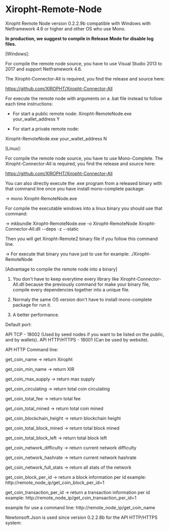 # Xiropht-Remote-Node
Xiropht Remote Node version 0.2.2.9b compatible with Windows with Netframework 4.6 or higher and other OS who use Mono.


**In production, we suggest to compile in Release Mode for disable log files.**

[Windows]:

For compile the remote node source, you have to use Visual Studio 2013 to 2017 and support Netframework 4.6.

The Xiropht-Connector-All is required, you find the release and source here:

https://github.com/XIROPHT/Xiropht-Connector-All

For execute the remote node with arguments on a .bat file instead to follow each time instructions: 

- For start a public remote node:
Xiropht-RemoteNode.exe your_wallet_address Y 

- For start a private remote node:

Xiropht-RemoteNode.exe your_wallet_address N

[Linux]:

For compile the remote node source, you have to use Mono-Complete.
The Xiropht-Connector-All is required, you find the release and source here: 

https://github.com/XIROPHT/Xiropht-Connector-All

You can also directly execute the .exe program from a released binary with that command line once you have install mono-complete package: 

-> mono Xiropht-RemoteNode.exe

For compile the executable windows into a linux binary you should use that command: 

-> mkbundle Xiropht-RemoteNode.exe -o Xiropht-RemoteNode Xiropht-Connector-All.dll --deps -z --static

Then you will get Xiropht-Remote2 binary file if you follow this command line.

-> For execute that binary you have just to use for example: ./Xiropht-RemoteNode


[Advantage to compile the remote node into a binary]

1. You don't have to keep everytime every library like Xiropht-Connector-All.dll because the previously command for make your binary file, compile every dependencies together into a unique file.

2. Normaly the same OS version don't have to install mono-complete package for run it.

3. A better performance.

Default port: 

API TCP - 18002 (Used by seed nodes if you want to be listed on the public, and by wallets).
API HTTP/HTTPS - 18001 (Can be used by website).

API HTTP Command line:

get_coin_name ->  return Xiropht

get_coin_min_name -> return XIR

get_coin_max_supply -> return max supply

get_coin_circulating -> return total coin circulating

get_coin_total_fee -> return total fee

get_coin_total_mined -> return total coin mined

get_coin_blockchain_height -> return blockchain height

get_coin_total_block_mined -> return total block mined

get_coin_total_block_left -> return total block left

get_coin_network_difficulty -> return current network difficulty

get_coin_network_hashrate -> return current network hashrate

get_coin_network_full_stats -> return all stats of the network

get_coin_block_per_id -> return a block information per id example: http://remote_node_ip/get_coin_block_per_id=1

get_coin_transaction_per_id -> return a transaction information per id example: http://remote_node_ip/get_coin_transaction_per_id=1

example for use a command line: http://remote_node_ip/get_coin_name

Newtonsoft.Json is used since version 0.2.2.8b for the API HTTP/HTTPS system:
